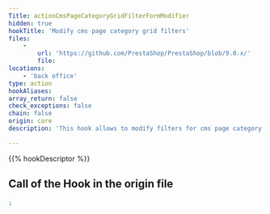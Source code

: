 ```yaml
---
Title: actionCmsPageCategoryGridFilterFormModifier
hidden: true
hookTitle: 'Modify cms page category grid filters'
files:
    -
        url: 'https://github.com/PrestaShop/PrestaShop/blob/9.0.x/'
        file: 
locations:
    - 'back office'
type: action
hookAliases: 
array_return: false
check_exceptions: false
chain: false
origin: core
description: 'This hook allows to modify filters for cms page category grid'

---
```


{{% hookDescriptor %}}

## Call of the Hook in the origin file

```php
;
```
